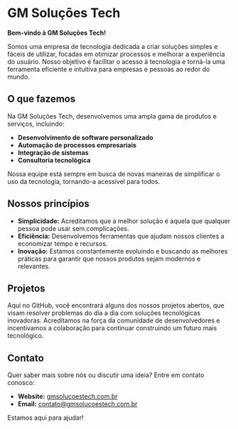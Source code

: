 
# GM Soluções Tech

**Bem-vindo à GM Soluções Tech!**

Somos uma empresa de tecnologia dedicada a criar soluções simples e fáceis de utilizar, focadas em otimizar processos e melhorar a experiência do usuário. Nosso objetivo é facilitar o acesso à tecnologia e torná-la uma ferramenta eficiente e intuitiva para empresas e pessoas ao redor do mundo.

## O que fazemos

Na GM Soluções Tech, desenvolvemos uma ampla gama de produtos e serviços, incluindo:

- **Desenvolvimento de software personalizado**
- **Automação de processos empresariais**
- **Integração de sistemas**
- **Consultoria tecnológica**

Nossa equipe está sempre em busca de novas maneiras de simplificar o uso da tecnologia, tornando-a acessível para todos.

## Nossos princípios

- **Simplicidade:** Acreditamos que a melhor solução é aquela que qualquer pessoa pode usar sem complicações.
- **Eficiência:** Desenvolvemos ferramentas que ajudam nossos clientes a economizar tempo e recursos.
- **Inovação:** Estamos constantemente evoluindo e buscando as melhores práticas para garantir que nossos produtos sejam modernos e relevantes.

## Projetos

Aqui no GitHub, você encontrará alguns dos nossos projetos abertos, que visam resolver problemas do dia a dia com soluções tecnológicas inovadoras. Acreditamos na força da comunidade de desenvolvedores e incentivamos a colaboração para continuar construindo um futuro mais tecnológico.

## Contato

Quer saber mais sobre nós ou discutir uma ideia? Entre em contato conosco:

- **Website:** [gmsolucoestech.com.br](https://gmsolucoestech.com.br)
- **Email:** contato@gmsolucoestech.com.br

Estamos aqui para ajudar!
